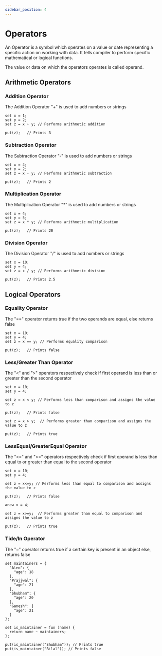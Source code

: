 ```yaml
---
sidebar_position: 4
---
```


# Operators

An Operator is a symbol which operates on a value or date representing a specific action on working with data. It tells compiler to perform specific mathematical or logical functions.

The value or data on which the operators operates is called operand.

## Arithmetic Operators

### Addition Operator

The Addition Operator "+" is used to add numbers or strings

```etrl
set x = 1;
set y = 2;
set z = x + y; // Performs arithmetic addition

put(z);   // Prints 3
```

### Subtraction Operator

The Subtraction Operator "-" is used to add numbers or strings

```etrl
set x = 4;
set y = 2;
set z = x - y; // Performs arithmetic subtraction

put(z);   // Prints 2
```

### Multiplication Operator

The Multiplication Operator "\*" is used to add numbers or strings

```etrl
set x = 4;
set y = 5;
set z = x * y; // Performs arithmetic multiplication

put(z);   // Prints 20
```

### Division Operator

The Division Operator "/" is used to add numbers or strings

```etrl
set x = 10;
set y = 4;
set z = x / y; // Performs arithmetic division

put(z);   // Prints 2.5
```

## Logical Operators

### Equality Operator

The "==" operator returns true if the two operands are equal, else returns false

```etrl
set x = 10;
set y = 4;
set z = x == y; // Performs equality comparison

put(z);   // Prints false
```

### Less/Greater Than Operator

The "<" and ">" operators respectively check if first operand is less than or greater than the second operator

```etrl
set x = 10;
set y = 4;

set z = x < y; // Performs less than comparison and assigns the value to z

put(z);   // Prints false

set z = x > y;  // Performs greater than comparison and assigns the value to z

put(z);   // Prints true
```

### LessEqual/GreaterEqual Operator

The "<=" and ">=" operators respectively check if first operand is less than equal to or greater than equal to the second operator

```etrl
set x = 10;
set y = 4;

set z = x<=y; // Performs less than equal to comparison and assigns the value to z

put(z);   // Prints false

anew x = 4;

set z = x>=y;  // Performs greater than equal to comparison and assigns the value to z

put(z);   // Prints true
```

### Tide/In Operator

The "~" operator returns true if a certain key is present in an object else, returns false

```etrl
set maintainers = {
  "Alen": {
    "age": 18
  },
  "Prajjwal": {
    "age": 21
  },
  "Shubham": {
    "age": 20
  },
  "Ganesh": {
    "age": 21
  }
};

set is_maintainer = fun (name) {
  return name ~ maintainers;
};

put(is_maintainer("Shubham")); // Prints true
put(is_maintainer("Bilal")); // Prints false
```
